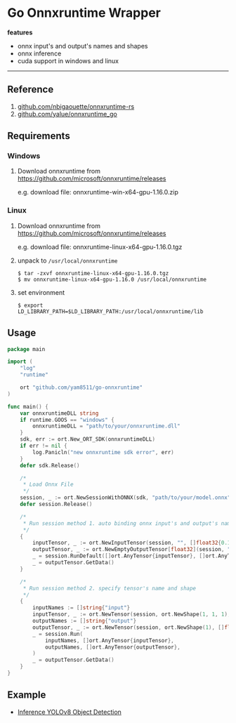 # Go Onnxruntime Wrapper

**features**
- onnx input's and output's names and shapes
- onnx inference
- cuda support in windows and linux

---

## Reference

1. [github.com/nbigaouette/onnxruntime-rs](https://github.com/nbigaouette/onnxruntime-rs)
2. [github.com/yalue/onnxruntime_go](https://github.com/yalue/onnxruntime_go)

## Requirements

### Windows

1. Download onnxruntime from https://github.com/microsoft/onnxruntime/releases

    e.g. download file: onnxruntime-win-x64-gpu-1.16.0.zip

### Linux

1. Download onnxruntime from https://github.com/microsoft/onnxruntime/releases

    e.g. download file: onnxruntime-linux-x64-gpu-1.16.0.tgz

2. unpack to `/usr/local/onnxruntime`

    ```shell
    $ tar -zxvf onnxruntime-linux-x64-gpu-1.16.0.tgz
    $ mv onnxruntime-linux-x64-gpu-1.16.0 /usr/local/onnxruntime
    ```

3. set environment

    ```shell
    $ export LD_LIBRARY_PATH=$LD_LIBRARY_PATH:/usr/local/onnxruntime/lib
    ```


## Usage

```go
package main

import (
	"log"
	"runtime"

	ort "github.com/yam8511/go-onnxruntime"
)

func main() {
	var onnxruntimeDLL string
	if runtime.GOOS == "windows" {
		onnxruntimeDLL = "path/to/your/onnxruntime.dll"
	}
	sdk, err := ort.New_ORT_SDK(onnxruntimeDLL)
	if err != nil {
		log.Panicln("new onnxruntime sdk error", err)
	}
	defer sdk.Release()

	/*
	 * Load Onnx File
	 */
	session, _ := ort.NewSessionWithONNX(sdk, "path/to/your/model.onnx", true)
	defer session.Release()

	/*
	 * Run session method 1. auto binding onnx input's and output's name and shape
	 */
	{
		inputTensor, _ := ort.NewInputTensor(session, "", []float32{0.1, 0.2, 0.3})
		outputTensor, _ := ort.NewEmptyOutputTensor[float32](session, "")
		_ = session.RunDefault([]ort.AnyTensor{inputTensor}, []ort.AnyTensor{outputTensor})
		_ = outputTensor.GetData()
	}

	/*
	 * Run session method 2. specify tensor's name and shape
	 */
	{
		inputNames := []string{"input"}
		inputTensor, _ := ort.NewTensor(session, ort.NewShape(1, 1, 1), []float32{0.1, 0.2, 0.3})
		outputNames := []string{"output"}
		outputTensor, _ := ort.NewTensor(session, ort.NewShape(1), []float32{})
		_ = session.Run(
			inputNames, []ort.AnyTensor{inputTensor},
			outputNames, []ort.AnyTensor{outputTensor},
		)
		_ = outputTensor.GetData()
	}
}
```

## Example

- [Inference YOLOv8 Object Detection](https://github.com/yam8511/go-onnxruntime-example)
